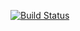 [![Build Status](https://travis-ci.org/kwokmingleung/cse110_lab5.svg?branch=master)](https://travis-ci.org/kwokmingleung/cse110_lab5)
